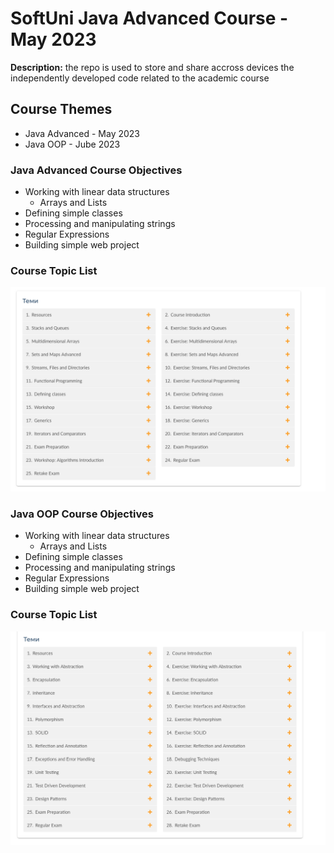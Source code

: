 # SoftUni Java Advanced Course - May 2023
<strong>Description:</strong> the repo is used to store and share accross devices the independently developed code related to the academic course

## Course Themes
- Java Advanced - May 2023
- Java OOP - Jube 2023


### Java Advanced Course Objectives
- Working with linear data structures
  -	Arrays and Lists
-	Defining simple classes
-	Processing and manipulating strings
-	Regular Expressions
-	Building simple web project

### Course Topic List

![Java Adavnced Course Topic List](https://github.com/idaki/SoftUni_Java_Advanced_Course/blob/main/Java%20Advanced.png)

### Java OOP Course Objectives
- Working with linear data structures
  -	Arrays and Lists
-	Defining simple classes
-	Processing and manipulating strings
-	Regular Expressions
-	Building simple web project

### Course Topic List

![Java OOP Course Topic List](https://github.com/idaki/SoftUni_Java_Advanced_Course/blob/055f42764fa9b765e725dd62c3db9a0f566a8ce5/Java%20OOP%20Topics.png)
